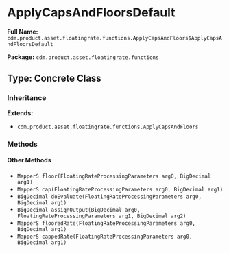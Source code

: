 # ApplyCapsAndFloorsDefault

**Full Name:** `cdm.product.asset.floatingrate.functions.ApplyCapsAndFloors$ApplyCapsAndFloorsDefault`

**Package:** `cdm.product.asset.floatingrate.functions`

## Type: Concrete Class

### Inheritance

**Extends:**
- `cdm.product.asset.floatingrate.functions.ApplyCapsAndFloors`

### Methods

#### Other Methods

- `MapperS floor(FloatingRateProcessingParameters arg0, BigDecimal arg1)`
- `MapperS cap(FloatingRateProcessingParameters arg0, BigDecimal arg1)`
- `BigDecimal doEvaluate(FloatingRateProcessingParameters arg0, BigDecimal arg1)`
- `BigDecimal assignOutput(BigDecimal arg0, FloatingRateProcessingParameters arg1, BigDecimal arg2)`
- `MapperS flooredRate(FloatingRateProcessingParameters arg0, BigDecimal arg1)`
- `MapperS cappedRate(FloatingRateProcessingParameters arg0, BigDecimal arg1)`

